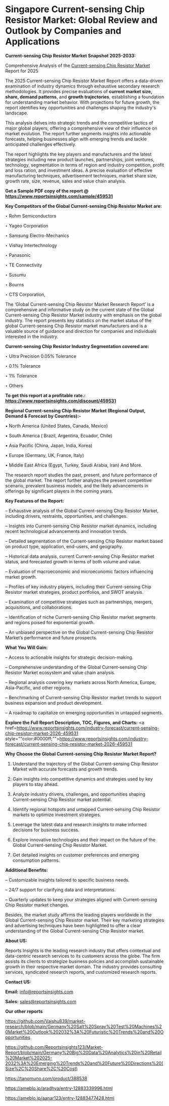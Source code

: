 # Singapore Current-sensing Chip Resistor Market: Global Review and Outlook by Companies and Applications

<strong>Current-sensing Chip Resistor Market Snapshot 2025-2033:</strong>

Comprehensive Analysis of the <a href=https://www.reportsinsights.com/sample/459531>Current-sensing Chip Resistor Market</a> Report for 2025

The 2025 Current-sensing Chip Resistor Market Report offers a data-driven examination of industry dynamics through exhaustive secondary research methodologies. It provides precise evaluations of <strong>current market size, share, demand patterns</strong>, and <strong>growth trajectories</strong>, establishing a foundation for understanding market behavior. With projections for future growth, the report identifies key opportunities and challenges shaping the industry's landscape.

This analysis delves into strategic trends and the competitive tactics of major global players, offering a comprehensive view of their influence on market evolution. The report further segments insights into actionable forecasts, helping businesses align with emerging trends and tackle anticipated challenges effectively.

The report highlights the key players and manufacturers and the latest strategies including new product launches, partnerships, joint ventures, technology, segmentation in terms of region and industry competition, profit and loss ration, and investment ideas. A precise evaluation of effective manufacturing techniques, advertisement techniques, market share size, growth rate, size, revenue, sales and value chain analysis.

<strong>Get a Sample PDF copy of the report @ <a href=https://www.reportsinsights.com/sample/459531 style=color:#0000ff;>https://www.reportsinsights.com/sample/459531</a></strong>

<strong>Key Competitors of the Global Current-sensing Chip Resistor Market are:</strong>

‣ Rohm Semiconductors

‣ Yageo Corporation

‣ Samsung Electro-Mechanics

‣ Vishay Intertechnology

‣ Panasonic

‣ TE Connectivity

‣ Susumu

‣ Bourns

‣ CTS Corporation,

The ‘Global Current-sensing Chip Resistor Market Research Report’ is a comprehensive and informative study on the current state of the Global Current-sensing Chip Resistor Market industry with emphasis on the global industry. The report presents key statistics on the market status of the global Current-sensing Chip Resistor market manufacturers and is a valuable source of guidance and direction for companies and individuals interested in the industry.

<strong>Current-sensing Chip Resistor Industry Segmentation covered are:</strong>

‣ Ultra Precision 0.05% Tolerance

‣ 0.1% Tolerance

‣ 1% Tolerance

‣ Others

<strong>To get this report at a profitable rate.: <a href=https://www.reportsinsights.com/discount/459531 style=color:#0000ff;>https://www.reportsinsights.com/discount/459531</a></strong>

<strong>Regional Current-sensing Chip Resistor Market (Regional Output, Demand &amp; Forecast by Countries):-</strong>

• North America (United States, Canada, Mexico)

• South America ( Brazil, Argentina, Ecuador, Chile)

• Asia Pacific (China, Japan, India, Korea)

• Europe (Germany, UK, France, Italy)

• Middle East Africa (Egypt, Turkey, Saudi Arabia, Iran) And More.

The research report studies the past, present, and future performance of the global market. The report further analyzes the present competitive scenario, prevalent business models, and the likely advancements in offerings by significant players in the coming years.

<strong>Key Features of the Report:</strong>

– Exhaustive analysis of the Global Current-sensing Chip Resistor Market, including drivers, restraints, opportunities, and challenges.

– Insights into Current-sensing Chip Resistor market dynamics, including recent technological advancements and innovation trends.

– Detailed segmentation of the Current-sensing Chip Resistor market based on product type, application, end-users, and geography.

– Historical data analysis, current Current-sensing Chip Resistor market status, and forecasted growth in terms of both volume and value.

– Evaluation of macroeconomic and microeconomic factors influencing market growth.

– Profiles of key industry players, including their Current-sensing Chip Resistor market strategies, product portfolios, and SWOT analysis.

– Examination of competitive strategies such as partnerships, mergers, acquisitions, and collaborations.

– Identification of niche Current-sensing Chip Resistor market segments and regions poised for exponential growth.

– An unbiased perspective on the Global Current-sensing Chip Resistor Market’s performance and future prospects.

<strong>What You Will Gain:</strong>

– Access to actionable insights for strategic decision-making.

– Comprehensive understanding of the Global Current-sensing Chip Resistor Market ecosystem and value chain analysis.

– Regional analysis covering key markets across North America, Europe, Asia-Pacific, and other regions.

– Benchmarking of Current-sensing Chip Resistor market trends to support business expansion and product development.

– A roadmap to capitalize on emerging opportunities in untapped segments.

<strong>Explore the Full Report Description, TOC, Figures, and Charts:</strong>
<a href=https://www.reportsinsights.com/industry-forecast/current-sensing-chip-resistor-market-2026-459531 style=""color:#0000ff;"">https://www.reportsinsights.com/industry-forecast/current-sensing-chip-resistor-market-2026-459531</a>

<strong>Why Choose the Global Current-sensing Chip Resistor Market Report?</strong>

1. Understand the trajectory of the Global Current-sensing Chip Resistor Market with accurate forecasts and growth trends.

2. Gain insights into competitive dynamics and strategies used by key players to stay ahead.

3. Analyze industry drivers, challenges, and opportunities shaping Current-sensing Chip Resistor market potential.

4. Identify regional hotspots and untapped Current-sensing Chip Resistor markets to optimize investment strategies.

5. Leverage the latest data and research insights to make informed decisions for business success.

6. Explore innovative technologies and their impact on the future of the Global Current-sensing Chip Resistor Market.

7. Get detailed insights on customer preferences and emerging consumption patterns.

<strong>Additional Benefits:</strong>

– Customizable insights tailored to specific business needs.

– 24/7 support for clarifying data and interpretations.

– Quarterly updates to keep your strategies aligned with Current-sensing Chip Resistor market changes.

Besides, the market study affirms the leading players worldwide in the Global Current-sensing Chip Resistor market. Their key marketing strategies and advertising techniques have been highlighted to offer a clear understanding of the Global Current-sensing Chip Resistor market.

<strong><strong>About US</strong>:</strong>

Reports Insights is the leading research industry that offers contextual and data-centric research services to its customers across the globe. The firm assists its clients to strategize business policies and accomplish sustainable growth in their respective market domain. The industry provides consulting services, syndicated research reports, and customized research reports.

<strong>Contact US:</strong>

<p class=><b>Email:</b> <a href=mailto:info@reportsinsights.com>info@reportsinsights.com</a></p>
<p class=><b>Sales:</b> <a href=mailto:sales@reportsinsights.com>sales@reportsinsights.com</a></p>

<strong>Our other reports</strong>

<a href=https://github.com/Vaishu839/market-research/blob/main/Germany%20Salt%20Spray%20Test%20Machines%20Market%20Outlook%202032%3A%20Futuristic%20Trends%20and%20Opportunities>https://github.com/Vaishu839/market-research/blob/main/Germany%20Salt%20Spray%20Test%20Machines%20Market%20Outlook%202032%3A%20Futuristic%20Trends%20and%20Opportunities</a>

<a href=https://github.com/Reportsinsights123/Market-Report/blob/main/Germany%20Big%20Data%20Analytics%20in%20Retail%20Market%202025-2032%3A%20Emerging%20Trends%20and%20Future%20Directions%20(Size%2C%20Share%2C%20Cost)>https://github.com/Reportsinsights123/Market-Report/blob/main/Germany%20Big%20Data%20Analytics%20in%20Retail%20Market%202025-2032%3A%20Emerging%20Trends%20and%20Future%20Directions%20(Size%2C%20Share%2C%20Cost)</a>

<a href=https://tanomuno.com/product/388538>https://tanomuno.com/product/388538</a>

<a href=https://ameblo.jp/aradhya/entry-12883339996.html>https://ameblo.jp/aradhya/entry-12883339996.html</a>

<a href=https://ameblo.jp/aanar123/entry-12883477428.html>https://ameblo.jp/aanar123/entry-12883477428.html</a>
